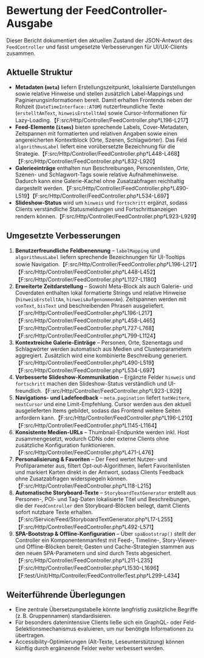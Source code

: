 # Bewertung der FeedController-Ausgabe

Dieser Bericht dokumentiert den aktuellen Zustand der JSON-Antwort des `FeedController` und fasst umgesetzte Verbesserungen für UI/UX-Clients zusammen.

## Aktuelle Struktur
- **Metadaten (`meta`)** liefern Erstellungszeitpunkt, lokalisierte Darstellungen sowie relative Hinweise und stellen zusätzlich Label-Mappings und Paginierungsinformationen bereit. Damit erhalten Frontends neben der Rohzeit (`DateTimeInterface::ATOM`) nutzerfreundliche Texte (`erstelltAmText`, `hinweisErstelltAm`) sowie Cursor-Informationen für Lazy-Loading.【F:src/Http/Controller/FeedController.php†L196-L217】
- **Feed-Elemente (`items`)** bieten sprechende Labels, Cover-Metadaten, Zeitspannen mit formatierten und relativen Angaben sowie einen angereicherten Kontextblock (Orte, Szenen, Schlagwörter). Das Feld `algorithmusLabel` liefert eine vorübersetzte Bezeichnung für die Strategie.【F:src/Http/Controller/FeedController.php†L448-L468】【F:src/Http/Controller/FeedController.php†L832-L920】
- **Galerieeinträge** enthalten nun Beschreibungen, Personenlisten, Orte, Szenen- und Schlagwort-Tags sowie relative Aufnahmehinweise. Dadurch kann eine Galerie-Kachel ohne Zusatzabfragen reichhaltig dargestellt werden.【F:src/Http/Controller/FeedController.php†L490-L519】【F:src/Http/Controller/FeedController.php†L534-L697】
- **Slideshow-Status** wird um `hinweis` und `fortschritt` ergänzt, sodass Clients verständliche Statusmeldungen und Fortschrittsanzeigen rendern können.【F:src/Http/Controller/FeedController.php†L923-L929】

## Umgesetzte Verbesserungen
1. **Benutzerfreundliche Feldbenennung** – `labelMapping` und `algorithmusLabel` liefern sprechende Bezeichnungen für UI-Tooltips sowie Navigation.【F:src/Http/Controller/FeedController.php†L196-L217】【F:src/Http/Controller/FeedController.php†L448-L452】【F:src/Http/Controller/FeedController.php†L1127-L1180】
2. **Erweiterte Zeitdarstellung** – Sowohl Meta-Block als auch Galerie- und Coverdaten enthalten lokal formatierte Strings und relative Hinweise (`hinweisErstelltAm`, `hinweisAufgenommenAm`). Zeitspannen werden mit `vonText`, `bisText` und beschreibenden Phrasen ausgeliefert.【F:src/Http/Controller/FeedController.php†L196-L217】【F:src/Http/Controller/FeedController.php†L458-L465】【F:src/Http/Controller/FeedController.php†L727-L768】【F:src/Http/Controller/FeedController.php†L799-L1124】
3. **Kontextreiche Galerie-Einträge** – Personen, Orte, Szenentags und Schlagwörter werden automatisch aus Medien und Clusterparametern aggregiert. Zusätzlich wird eine kombinierte Beschreibung generiert.【F:src/Http/Controller/FeedController.php†L490-L519】【F:src/Http/Controller/FeedController.php†L534-L697】
4. **Verbesserte Slideshow-Kommunikation** – Ergänzte Felder `hinweis` und `fortschritt` machen den Slideshow-Status verständlich und UI-freundlich.【F:src/Http/Controller/FeedController.php†L923-L929】
5. **Navigations- und Ladefeedback** – `meta.pagination` liefert `hatWeitere`, `nextCursor` und eine Limit-Empfehlung. Cursor werden aus den aktuell ausgelieferten Items gebildet, sodass das Frontend weitere Seiten anfordern kann.【F:src/Http/Controller/FeedController.php†L196-L210】【F:src/Http/Controller/FeedController.php†L1145-L1164】
6. **Konsistente Medien-URLs** – Thumbnail-Endpunkte werden inkl. Host zusammengesetzt, wodurch CDNs oder externe Clients ohne zusätzliche Konfiguration funktionieren.【F:src/Http/Controller/FeedController.php†L471-L476】
7. **Personalisierung & Favoriten** – Der Feed wertet Nutzer- und Profilparameter aus, filtert Opt-out-Algorithmen, liefert Favoritenlisten und markiert Karten direkt in der Antwort, sodass Clients Feedback ohne Zusatzabfragen widerspiegeln können.【F:src/Http/Controller/FeedController.php†L118-L215】
8. **Automatische Storyboard-Texte** – `StoryboardTextGenerator` erstellt aus Personen-, POI- und Tag-Daten lokalisierte Titel und Beschreibungen, die der `FeedController` den Storyboard-Blöcken beilegt, damit Clients sofort nutzbare Texte erhalten.【F:src/Service/Feed/StoryboardTextGenerator.php†L17-L255】【F:src/Http/Controller/FeedController.php†L492-L571】
9. **SPA-Bootstrap & Offline-Konfiguration** – Über `spaBootstrap()` stellt der Controller ein Komponentenmanifest mit Feed-, Timeline-, Story-Viewer- und Offline-Blöcken bereit; Gesten und Cache-Strategien stammen aus den neuen SPA-Parametern und sind durch Tests abgesichert.【F:src/Http/Controller/FeedController.php†L211-L235】【F:src/Http/Controller/FeedController.php†L1530-L1696】【F:test/Unit/Http/Controller/FeedControllerTest.php†L299-L434】

## Weiterführende Überlegungen
- Eine zentrale Übersetzungstabelle könnte langfristig zusätzliche Begriffe (z. B. Gruppennamen) standardisieren.
- Für besonders datenintensive Clients ließe sich ein GraphQL- oder Feld-Selektionsmechanismus evaluieren, um nur benötigte Informationen zu übertragen.
- Accessibility-Optimierungen (Alt-Texte, Leseunterstützung) können künftig durch ergänzende Felder weiter verbessert werden.

